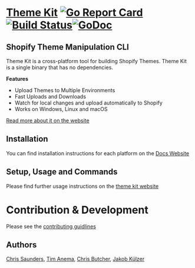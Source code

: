# [Theme Kit](https://shopify.github.io/themekit/) [![Go Report Card](https://goreportcard.com/badge/github.com/shopify/themekit)](https://goreportcard.com/report/github.com/shopify/themekit) [![Build Status](https://circleci.com/gh/Shopify/themekit.png?circle-token=ac951910873cafaaf9c1be6049d2b9d3276eb2d4)](https://circleci.com/gh/Shopify/themekit)[![GoDoc](https://godoc.org/github.com/Shopify/themekit?status.svg)](http://godoc.org/github.com/Shopify/themekit)
## Shopify Theme Manipulation CLI

Theme Kit is a cross-platform tool for building Shopify Themes. Theme Kit is a single binary that has no dependencies.

**Features**
- Upload Themes to Multiple Environments
- Fast Uploads and Downloads
- Watch for local changes and upload automatically to Shopify
- Works on Windows, Linux and macOS

[Read more about it on the website](https://shopify.github.io/themekit/)

## Installation

You can find installation instructions for each platform on the [Docs Website](https://shopify.github.io/themekit/#installation)

## Setup, Usage and Commands

Please find further usage instructions on the [theme kit website](https://shopify.github.io/themekit/)

# Contribution & Development

Please see the [contributing guidlines](https://github.com/Shopify/themekit/blob/master/.github/CONTRIBUTING.md)

## Authors

[Chris Saunders](https://github.com/csaunders), [Tim Anema](https://github.com/tanema),
[Chris Butcher](https://github.com/chrisbutcher), [Jakob Külzer](https://github.com/ilikeorangutans)
